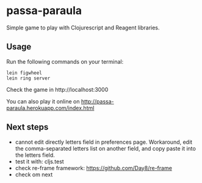 # passa-paraula

Simple game to play with Clojurescript and Reagent libraries.

## Usage

Run the following commands on your terminal:

```
lein figwheel
lein ring server
```

Check the game in http://localhost:3000

You can also play it online on http://passa-paraula.herokuapp.com/index.html

## Next steps
- cannot edit directly letters field in preferences page. Workaround, edit the comma-separated letters list on another field, and copy paste it into the letters field.
- test it with: cljs.test
- check re-frame framework: https://github.com/Day8/re-frame
- check om next